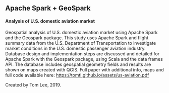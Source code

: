 ## Apache Spark + GeoSpark
#### Analysis of U.S. domestic aviation market

Geospatial analysis of U.S. domestic aviation market using Apache Spark and the Geospark package. This study uses Apache Spark and flight summary data from the U.S. Department of Transportation to investigate market conditions in the U.S. domestic passenger aviation industry. Database design and implementation steps are discussed and detailed for Apache Spark with the Geospark package, using Scala and the data frames API. The database includes geospatial geometry fields and results are shown on maps created with QGIS. Full paper with additional info, maps and full code available here: https://tomtl.github.io/assets/us-aviation.pdf

Created by Tom Lee, 2019.
